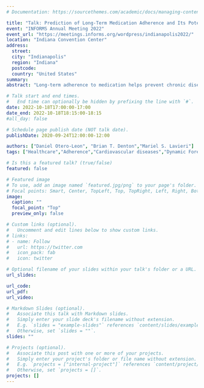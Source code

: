 ```yaml
---
# Documentation: https://sourcethemes.com/academic/docs/managing-content/

title: "Talk: Prediction of Long-Term Medication Adherence and Its Potential Benefits for Intervention."
event: "INFORMS Annual Meeting 2022"
event_url: "https://meetings.informs.org/wordpress/indianapolis2022/"
location: "Indiana Convention Center"
address: 
  street:
  city: "Indianapolis"
  region: "Indiana"
  postcode: 
  country: "United States"
summary:
abstract: "Long-term adherence to medication helps prevent chronic diseases. When patients adhere poorly, physicians intervene to increase this adherence. Therefore, knowing which patients will stop adhering would help distribute the available resources effectively. We study a long-term adherence prediction model using dynamic logistic regression that can inform clinicians about which patients are likely to stop adhering and when. We applied our model to longitudinal data for cardiovascular diseases in a large cohort of patients seen in the national Veterans Affairs health system. Additionally, we show the importance of including past adherence to increase prediction accuracy. Finally, we assess the potential benefits of using the prediction model to allocate interventions to patients under budget constraints."

# Talk start and end times.
#   End time can optionally be hidden by prefixing the line with `#`.
date: 2022-10-18T17:00:00-17:00
date_end: 2022-10-18T18:15:00-18:15
#all_day: false

# Schedule page publish date (NOT talk date).
publishDate: 2020-09-24T12:00:00-12:00

authors: ["Daniel Otero-Leon", "Brian T. Denton","Mariel S. Lavieri"]
tags: ["Healthcare","Adherence","Cardiovascular diseases","Dynamic Forecasting","Conference Talk"]

# Is this a featured talk? (true/false)
featured: false

# Featured image
# To use, add an image named `featured.jpg/png` to your page's folder. 
# Focal points: Smart, Center, TopLeft, Top, TopRight, Left, Right, BottomLeft, Bottom, BottomRight.
image:
  caption: ""
  focal_point: "Top"
  preview_only: false

# Custom links (optional).
#   Uncomment and edit lines below to show custom links.
# links:
# - name: Follow
#   url: https://twitter.com
#   icon_pack: fab
#   icon: twitter

# Optional filename of your slides within your talk's folder or a URL.
url_slides:

url_code:
url_pdf:
url_video:

# Markdown Slides (optional).
#   Associate this talk with Markdown slides.
#   Simply enter your slide deck's filename without extension.
#   E.g. `slides = "example-slides"` references `content/slides/example-slides.md`.
#   Otherwise, set `slides = ""`.
slides: ""

# Projects (optional).
#   Associate this post with one or more of your projects.
#   Simply enter your project's folder or file name without extension.
#   E.g. `projects = ["internal-project"]` references `content/project/deep-learning/index.md`.
#   Otherwise, set `projects = []`.
projects: []
---
```

